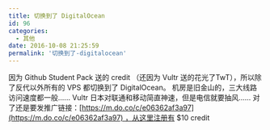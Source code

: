 ```yaml
---
title: 切换到了 DigitalOcean
id: 96
categories:
  - 其他
date: 2016-10-08 21:25:59
permalink: '切换到了-digitalocean'
---
```


因为 Github Student Pack 送的 credit （还因为 Vultr 送的花光了TwT），所以除了反代以外所有的 VPS 都切换到了 DigitalOcean。
机房是旧金山的，三大线路访问速度都一般...... Vultr 日本对联通和移动简直神速，但是电信就要抽风......
对了还是要发推广链接：[https://m.do.co/c/e06362af3a97](https://m.do.co/c/e06362af3a97) ，从这里注册有 $10 credit

<!--more-->
